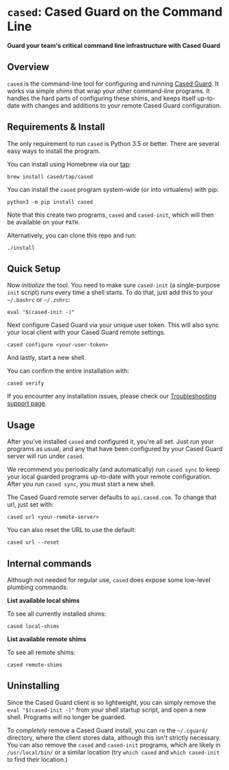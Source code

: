 `cased`: Cased Guard on the Command Line
==========================================

**Guard your team's critical command line infrastructure with Cased Guard**

Overview
-----------

`cased` is the command-line tool for configuring and running [Cased Guard](https://cased.com/guard).
It works via simple _shims_ that wrap your other command-line programs.
It handles the hard parts of configuring these shims, and keeps itself up-to-date
with changes and additions to your remote Cased Guard configuration.


Requirements & Install
-----------------------

The only requirement to run `cased` is Python 3.5 or better. There are several easy ways to install
the program.

You can install using Homebrew via our [tap](https://github.com/cased/homebrew-tap):

```
brew install cased/tap/cased
```

You can install the `cased` program system-wide (or into virtualenv) with pip:

```
python3 -m pip install cased
```

Note that this create two programs, `cased` and `cased-init`, which will then be
available on your `PATH`.

Alternatively, you can clone this repo and run:

```
./install
```


Quick Setup
-----------------------

Now _initialize_ the tool. You need to make sure `cased-init` (a single-purpose `init` script)
runs every time a shell starts. To do that, just add this to your `~/.bashrc` or `~/.zshrc`:

```
eval "$(cased-init -)"
```

Next configure Cased Guard via your unique user token. This will also sync your local client
with your Cased Guard remote settings.

```
cased configure <your-user-token>
```

And lastly, start a new shell.

You can confirm the entire installation with:

```
cased verify
```

If you encounter any installation issues, please check our
[Troubleshooting support page](https://docs.cased.com/docs/troubleshooting).

Usage
------

After you've installed `cased` and configured it, you're all set.
Just run your programs as usual, and any that have been configured by
your Cased Guard server will run under `cased`.

We recommend you periodically (and automatically)
run `cased sync` to keep your local guarded programs up-to-date
with your remote configuration. After you run `cased sync`, you
must start a new shell.

The Cased Guard remote server defaults to `api.cased.com`. To change that
url, just set with:

```
cased url <your-remote-server>
```

You can also reset the URL to use the default:

```
cased url --reset
```


Internal commands
------------------

Although not needed for regular use, `cased` does expose some low-level plumbing commands:

**List available local shims**

To see all currently installed shims:

```
cased local-shims
```

**List available remote shims**

To see all remote  shims:

```
cased remote-shims
```

Uninstalling
---------------------

Since the Cased Guard client is so lightweight, you can simply remove the ` eval "$(cased-init -)"` from your shell startup script, and open a new shell. Programs will no longer be guarded.

To _completely_ remove a Cased Guard install, you can `rm` the `~/.cguard/` directory, where the client stores data, although this isn't strictly necessary. You can also remove the `cased` and `cased-init` programs, which are likely in `/usr/local/bin/` or a similar location (try `which cased` and `which cased-init` to find their location.)
